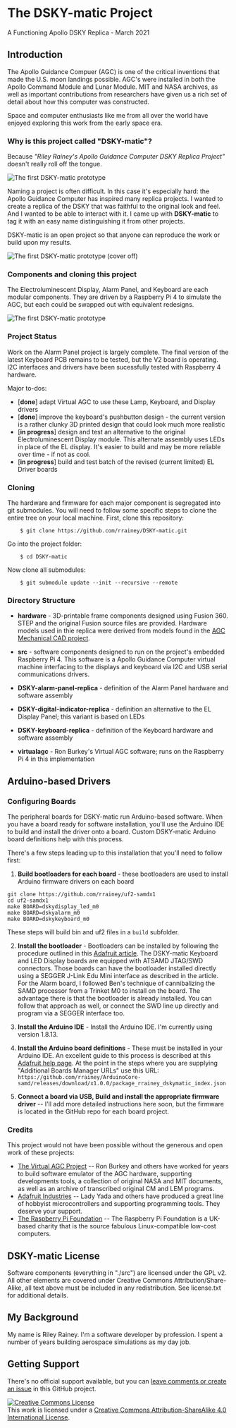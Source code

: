 # The DSKY-matic Project
A Functioning Apollo DSKY Replica - March 2021

## Introduction

The Apollo Guidance Compuer (AGC) is one of the critical inventions that made the U.S. moon landings possible. AGC's were installed in both the Apollo Command Module and Lunar Module. MIT and NASA archives, as well as important contributions from researchers have given us a rich set of detail about how this computer was constructed.

Space and computer enthusiasts like me from all over the world have enjoyed exploring this work from the early space era.

### Why is this project called "DSKY-matic"?

Because *"Riley Rainey's Apollo Guidance Computer DSKY Replica Project"* doesn't really roll off the tongue.

![The first DSKY-matic prototype](images/DSKY-matic-keys-backlit.jpg)

Naming a project is often difficult. In this case it's especially hard: the Apollo Guidance Computer has inspired many replica projects. I wanted to create a replica of the DSKY that was faithful to the original look and feel. And I wanted to be able to interact with it.  I came up with **DSKY-matic** to tag it with an easy name distinguishing it from other projects.

DSKY-matic is an open project so that anyone can reproduce the work or build upon my results.

![The first DSKY-matic prototype (cover off)](images/cover-off-01.jpg)

### Components and cloning this project

The Electroluminescent Display, Alarm Panel, and     Keyboard are each modular components. They are driven by a
  Raspberry Pi 4 to simulate the AGC, but each could be swapped out with equivalent redesigns.

![The first DSKY-matic prototype](images/DSKY-matic-blocks.png)

### Project Status

Work on the Alarm Panel project is largely complete. The final version of the latest Keyboard PCB remains to be tested, but the V2 board is operating. I2C interfaces and drivers have been sucessfully tested with Raspberry 4 hardware.

Major to-dos:

* [**done**] adapt Virtual AGC to use these Lamp, Keyboard, and Display drivers
* [**done**] improve the keyboard's pushbutton design - the current version is a rather clunky 3D printed design that could look much more realistic
* [**in progress**] design and test an alternative to the original Electroluminescent Display module. This alternate assembly uses LEDs in place of the EL display.  It's easier to build and may be more reliable over time - if not as cool.
* [**in progress**] build and test batch of the revised (current limited) EL Driver boards

### Cloning

The hardware and firmware for each major component is segregated into git submodules. You will need to follow some specific steps to clone the entire tree on your local machine. First, clone this repository:

        $ git clone https://github.com/rrainey/DSKY-matic.git

Go into the project folder:

        $ cd DSKY-matic

Now clone all submodules:

        $ git submodule update --init --recursive --remote

### Directory Structure

* **hardware** - 3D-printable frame components designed using Fusion 360. STEP and the original Fusion source files are provided. Hardware models used in thie replica were derived from models found in the [AGC Mechanical CAD project](https://github.com/rrainey/agc-mechanical-cad).

* **src** - software components designed to run on the project's embedded Raspberry Pi 4.  This software is a Apollo Guidance Computer virtual machine interfacing to the displays and keyboard via I2C and USB serial communications drivers.

* **DSKY-alarm-panel-replica** - definition of the Alarm Panel hardware and software assembly

* **DSKY-digital-indicator-replica** - definition an alternative to the EL Display Panel; this variant is based on LEDs

* **DSKY-keyboard-replica** - definition of the Keyboard hardware and software assembly

* **virtualagc** - Ron Burkey's Virtual AGC software; runs on the Raspberry Pi 4 in this implementation

## Arduino-based Drivers

### Configuring Boards

The peripheral boards for DSKY-matic run Arduino-based software. When you have a board ready for software installation, you'll use the Arduino IDE to build and install the driver onto a board. Custom DSKY-matic Arduino board definitions help with this process.

There's a few steps leading up to this installation that you'll need to follow first:

1. **Build bootloaders for each board** - these bootloaders are used to install Arduino firmware drivers on each board

```
git clone https://github.com/rrainey/uf2-samdx1
cd uf2-samdx1
make BOARD=dskydisplay_led_m0
make BOARD=dskyalarm_m0
make BOARD=dskykeyboard_m0
```

These steps will build bin and uf2 files in a `build` subfolder.

2. **Install the bootloader** - Bootloaders can be installed by following the procedure outlined in this [Adafruit article](https://learn.adafruit.com/how-to-program-samd-bootloaders). The DSKY-matic Keyboard and LED Display boards are equipped with ATSAMD JTAG/SWD connectors.  Those boards can have the bootloader installed directly using a SEGGER J-Link Edu Mini interface as described in the article.  For the Alarm board, I followed Ben's technique of cannibalizing
  the SAMD processor from a Trinket M0 to install on the board.  The advantage there is that the bootloader is already installed.  You can follow that approach as well, or connect the SWD line up directly and program via a SEGGER interface too.

3. **Install the Arduino IDE** -
Install the Arduino IDE. I'm currently using version 1.8.13.

4. **Install the Arduino board definitions** -
These must be installed in your Arduino IDE. An excellent guide to this process is described at this [Adafruit help page](https://learn.adafruit.com/add-boards-arduino-v164/setup). At the point in the steps where you are supplying "Additional Boards Manager URLs" use this URL: `https://github.com/rrainey/ArduinoCore-samd/releases/download/x1.0.0/package_rrainey_dskymatic_index.json`

5. **Connect a board via USB, Build and install the appropriate firmware driver** -- I'll add more detailed instructions here soon, but the firmware is located in the GitHub repo for each board project.

### Credits

This project would not have been possible without the generous and open work of these projects:

* [The Virtual AGC Project](https://www.ibiblio.org/apollo/) -- Ron Burkey and others have worked for years to build software emulator of the AGC hardware, supporting developments tools, a collection of original NASA and MIT documents, as well as an archive of transcribed original CM and LEM programs.
* [Adafruit Industries](https://www.adafruit.com/) -- Lady Yada and others have produced a great line of hobbyist microcontrollers and supporting programming tools. They deserve your support.
* [The Raspberry Pi Foundation](https://www.raspberrypi.org/about/) -- The Raspberry Pi Foundation is a UK-based charity that is the source fabulous Linux-compatible low-cost computers.

## DSKY-matic License

Software components (everything in "./src") are licensed under the GPL v2. All other elements are covered 
under Creative Commons Attribution/Share-Alike, all text above must be included in any redistribution. See license.txt for additional details.

## My Background

My name is Riley Rainey. I'm a software developer by profession. I spent a number of years building aerospace simulations as my day job.

## Getting Support

There's no official support available, but you can [leave comments or create an issue](https://github.com/rrainey/DSKY-alarm-panel-replica/issues) in this GitHub project.


[![Creative Commons License](https://i.creativecommons.org/l/by-sa/4.0/88x31.png)](http://creativecommons.org/licenses/by-sa/4.0/)  
This work is licensed under a [Creative Commons Attribution-ShareAlike 4.0 International License](http://creativecommons.org/licenses/by-sa/4.0/).
